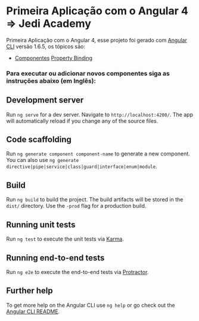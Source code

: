 # Primeira Aplicação com o Angular 4  => Jedi Academy

Primeira Aplicação com o Angular 4, esse projeto foi gerado com [Angular CLI](https://github.com/angular/angular-cli) versão 1.6.5, os tópicos são:

* [Componentes](https://github.com/robsonoduarte/learn-angularjs/tree/master/construindo-aplicacoes-web-com-o-novo-angular-4/jedi-academy/src/app/header)
[Property Binding](https://github.com/robsonoduarte/learn-angularjs/tree/master/construindo-aplicacoes-web-com-o-novo-angular-4/jedi-academy/src/app/student)


### Para executar ou adicionar novos componentes siga as instruções abaixo (em Inglês):

## Development server

Run `ng serve` for a dev server. Navigate to `http://localhost:4200/`. The app will automatically reload if you change any of the source files.

## Code scaffolding

Run `ng generate component component-name` to generate a new component. You can also use `ng generate directive|pipe|service|class|guard|interface|enum|module`.

## Build

Run `ng build` to build the project. The build artifacts will be stored in the `dist/` directory. Use the `-prod` flag for a production build.

## Running unit tests

Run `ng test` to execute the unit tests via [Karma](https://karma-runner.github.io).

## Running end-to-end tests

Run `ng e2e` to execute the end-to-end tests via [Protractor](http://www.protractortest.org/).

## Further help

To get more help on the Angular CLI use `ng help` or go check out the [Angular CLI README](https://github.com/angular/angular-cli/blob/master/README.md).
